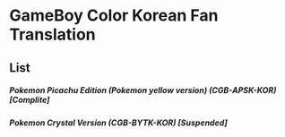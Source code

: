 # GameBoy Color Korean Fan Translation
## List
##### Pokemon Picachu Edition (Pokemon yellow version) (CGB-APSK-KOR) [Complite]
##### Pokemon Crystal Version (CGB-BYTK-KOR) [Suspended] 
